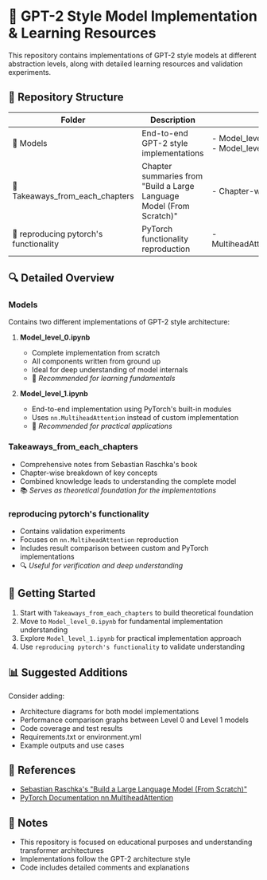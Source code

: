 # 🤖 GPT-2 Style Model Implementation & Learning Resources 

This repository contains implementations of GPT-2 style models at different abstraction levels, along with detailed learning resources and validation experiments.

## 📁 Repository Structure

| Folder | Description | Key Contents |
|--------|-------------|--------------|
| 📂 Models | End-to-end GPT-2 style implementations | - Model_level_0.ipynb <br> - Model_level_1.ipynb |
| 📂 Takeaways_from_each_chapters | Chapter summaries from "Build a Large Language Model (From Scratch)" | - Chapter-wise takeaway files |
| 📂 reproducing pytorch's functionality | PyTorch functionality reproduction | - MultiheadAttention_reproduction.ipynb |

## 🔍 Detailed Overview

### Models
Contains two different implementations of GPT-2 style architecture:

1. **Model_level_0.ipynb**
   - Complete implementation from scratch
   - All components written from ground up
   - Ideal for deep understanding of model internals
   - 📌 *Recommended for learning fundamentals*

2. **Model_level_1.ipynb**
   - End-to-end implementation using PyTorch's built-in modules
   - Uses `nn.MultiheadAttention` instead of custom implementation
   - 📌 *Recommended for practical applications*

### Takeaways_from_each_chapters
- Comprehensive notes from Sebastian Raschka's book
- Chapter-wise breakdown of key concepts
- Combined knowledge leads to understanding the complete model
- 📚 *Serves as theoretical foundation for the implementations*

### reproducing pytorch's functionality
- Contains validation experiments
- Focuses on `nn.MultiheadAttention` reproduction
- Includes result comparison between custom and PyTorch implementations
- 🔍 *Useful for verification and deep understanding*

## 🎯 Getting Started

1. Start with `Takeaways_from_each_chapters` to build theoretical foundation
2. Move to `Model_level_0.ipynb` for fundamental implementation understanding
3. Explore `Model_level_1.ipynb` for practical implementation approach
4. Use `reproducing pytorch's functionality` to validate understanding

## 📊 Suggested Additions

Consider adding:
- Architecture diagrams for both model implementations
- Performance comparison graphs between Level 0 and Level 1 models
- Code coverage and test results
- Requirements.txt or environment.yml
- Example outputs and use cases

## 🔗 References
- [Sebastian Raschka's "Build a Large Language Model (From Scratch)"](https://www.manning.com/books/build-a-large-language-model-from-scratch#reviews)
- [PyTorch Documentation nn.MultiheadAttention](https://pytorch.org/docs/stable/generated/torch.nn.MultiheadAttention.html)


## 📝 Notes

- This repository is focused on educational purposes and understanding transformer architectures
- Implementations follow the GPT-2 architecture style
- Code includes detailed comments and explanations

